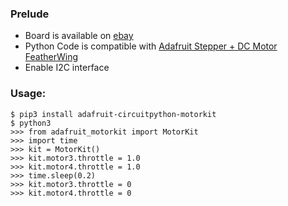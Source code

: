### Prelude
* Board is available on [ebay](https://www.ebay.com/itm/311834775630)<br>
* Python Code is compatible with [Adafruit Stepper + DC Motor FeatherWing](https://learn.adafruit.com/adafruit-stepper-dc-motor-featherwing/circuitpython)<br>
* Enable I2C interface
### Usage:
```
$ pip3 install adafruit-circuitpython-motorkit 
$ python3  
>>> from adafruit_motorkit import MotorKit
>>> import time
>>> kit = MotorKit() 
>>> kit.motor3.throttle = 1.0
>>> kit.motor4.throttle = 1.0
>>> time.sleep(0.2)
>>> kit.motor3.throttle = 0
>>> kit.motor4.throttle = 0

```
